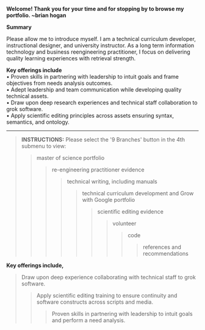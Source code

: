 
**Welcome! Thank you for your time and for stopping by to browse my portfolio. ~brian hogan**  

**Summary**

Please allow me to introduce myself. I am a technical curriculum developer, instructional designer, and university instructor. As a long term information technology and business reengineering practitioner, I focus on delivering quality learning experiences with retrieval strength.  
 
**Key offerings include**  
• Proven skills in partnering with leadership to intuit goals and frame objectives from needs analysis outcomes.  
• Adept leadership and team communication while developing quality technical assets.  
• Draw upon deep research experiences and technical staff collaboration to grok software.  
• Apply scientific editing principles across assets ensuring syntax, semantics, and ontology.  

---------
> **INSTRUCTIONS:** Please select the '9 Branches' button in the 4th submenu to view:  
>> master of science portfolio  
>>> re-engineering practitioner evidence  
>>>> technical writing, including manuals  
>>>>> technical curriculum development and Grow with Google portfolio  
>>>>>> scientific editing evidence  
>>>>>>> volunteer    
>>>>>>>> code  
>>>>>>>>> references and recommendations  


**Key offerings include,**  
> Draw upon deep experience collaborating with technical staff to grok software.  
>> Apply scientific editing training to ensure continuity and software constructs across scripts and media.  
>>> Proven skills in partnering with leadership to intuit goals and perform a need analysis.  

